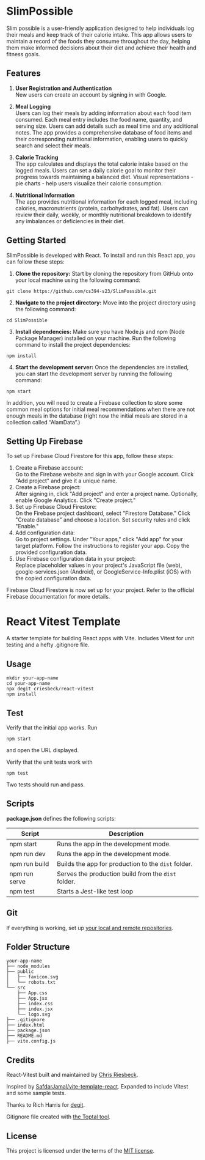 
# SlimPossible
Slim possible is a user-friendly application designed to help individuals log their meals and keep track of their calorie intake. This app allows users to maintain a record of the foods they consume throughout the day, helping them make informed decisions about their diet and achieve their health and fitness goals.


## Features
1. **User Registration and Authentication** <br>
New users can create an account by signing in with Google. 


2. **Meal Logging** <br>
Users can log their meals by adding information about each food item consumed. Each meal entry includes the food name, quantity, and serving size. Users can add details such as meal time and any additional notes. The app provides a comprehensive database of food items and their corresponding nutritional information, enabling users to quickly search and select their meals.

3. **Calorie Tracking** <br>
The app calculates and displays the total calorie intake based on the logged meals. Users can set a daily calorie goal to monitor their progress towards maintaining a balanced diet. Visual representations - pie charts - help users visualize their calorie consumption.

4. **Nutritional Information** <br>
The app provides nutritional information for each logged meal, including calories, macronutrients (protein, carbohydrates, and fat). Users can review their daily, weekly, or monthly nutritional breakdown to identify any imbalances or deficiencies in their diet.

## Getting Started

SlimPossible is developed with React. To install and run this React app, you can follow these steps:

1. **Clone the repository:** Start by cloning the repository from GitHub onto your local machine using the following command:
```
git clone https://github.com/cs394-s23/SlimPossible.git
```
2. **Navigate to the project directory:** Move into the project directory using the following command:
```
cd SlimPossible
```
3. **Install dependencies:** Make sure you have Node.js and npm (Node Package Manager) installed on your machine. Run the following command to install the project dependencies:
```
npm install
```
4. **Start the development server:** Once the dependencies are installed, you can start the development server by running the following command:
```
npm start
```

In addition, you will need to create a Firebase collection to store some common meal options for initial meal recommendations when there are not enough meals in the database (right now the initial meals are stored in a collection called “AlamData”.) 


## Setting Up Firebase
To set up Firebase Cloud Firestore for this app, follow these steps:
1. Create a Firebase account: <br>
Go to the Firebase website and sign in with your Google account.
Click "Add project" and give it a unique name.
2. Create a Firebase project: <br>
After signing in, click "Add project" and enter a project name.
Optionally, enable Google Analytics.
Click "Create project." 
3. Set up Firebase Cloud Firestore: <br>
On the Firebase project dashboard, select "Firestore Database."
Click "Create database" and choose a location.
Set security rules and click "Enable."
4. Add configuration data: <br>
Go to project settings.
Under "Your apps," click "Add app" for your target platform.
Follow the instructions to register your app.
Copy the provided configuration data.
5. Use Firebase configuration data in your project: <br>
Replace placeholder values in your project's JavaScript file (web), google-services.json (Android), or GoogleService-Info.plist (iOS) with the copied configuration data.

Firebase Cloud Firestore is now set up for your project. Refer to the official Firebase documentation for more details.




# React Vitest Template

A starter template for building React apps with Vite. Includes Vitest for unit testing and
a hefty .gitignore file.

## Usage

```
mkdir your-app-name
cd your-app-name
npx degit criesbeck/react-vitest
npm install
```

## Test

Verify that the initial app works. Run

```
npm start
```

and open the URL displayed.

Verify that the unit tests work with

```
npm test
```

Two tests should run and pass. 

## Scripts

**package.json** defines the following scripts:

| Script         | Description                                         |
| -------------- | --------------------------------------------------- |
| npm start      | Runs the app in the development mode.               |
| npm run dev    | Runs the app in the development mode.               |
| npm run build  | Builds the app for production to the `dist` folder. |
| npm run serve  | Serves the production build from the `dist` folder. |
| npm test       | Starts a Jest-like test loop                        |


## Git

If everything is working, set up [your local and remote repositories](https://docs.github.com/en/get-started/importing-your-projects-to-github/importing-source-code-to-github/adding-locally-hosted-code-to-github#adding-a-local-repository-to-github-using-git).

## Folder Structure

```
your-app-name
├── node_modules
├── public
│   ├── favicon.svg
│   └── robots.txt
└── src
    ├── App.css
    ├── App.jsx
    ├── index.css
    ├── index.jsx
    └── logo.svg
├── .gitignore
├── index.html
├── package.json
├── README.md
├── vite.config.js
```

## Credits

React-Vitest built and maintained by [Chris Riesbeck](https://github.com/criesbeck).

Inspired by [SafdarJamal/vite-template-react](https://github.com/SafdarJamal/vite-template-react).
Expanded to include Vitest and some sample tests.

Thanks to Rich Harris for [degit](https://www.npmjs.com/package/degit).

Gitignore file created with [the Toptal tool](https://www.toptal.com/developers/gitignore/api/react,firebase,visualstudiocode,macos,windows).


## License

This project is licensed under the terms of the [MIT license](./LICENSE).
